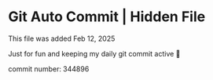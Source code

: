 # Git Auto Commit | Hidden File

This file was added Feb 12, 2025

Just for fun and keeping my daily git commit active 🤪

commit number: 344896
